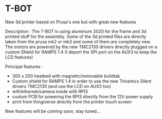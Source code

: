 # T-BOT
New 3d printer based on Prusa's one but with great new features

Description : The T-BOT is using aluminium 2020 for the frame and 3d printed stuff for the assembly.
Some of the 3d printed files are directly taken from the prusa mk2 or mk3 and some of them are completely new. The motors are powered by the new TMC2130 drivers directly plugged on a custom Shield for RAMPS 1.4 (I deport the SPI port on the AUX3 to keep the LCD features)

Principal features :
- 300 x 200 heatbed with magnetic/removable buildtak
- Custom shield for RAMPS 1.4 in order to use the new Trinamics Silent drivers TMC2130 (and use the LCD on AUX3 too)
- wifi/ethernet/camera inside with RPI3
- custom PCB for powering the RPI3 directly from the 12V power supply
- print from thingiverse directly from the printer touch screen


New features will be coming soon, stay tuned...

